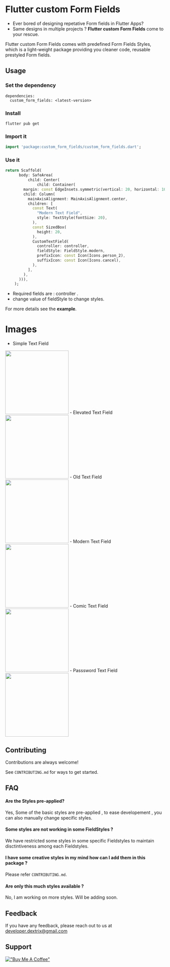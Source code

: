 # Flutter custom Form Fields
- Ever bored of designing repetative Form fields in Flutter Apps? 
- Same designs in multiple projects ? 
**Flutter custom Form Fields** come to your rescue.


Flutter custom Form Fields comes with predefined Form Fields Styles, which is a light-weight package  providing you cleaner code, reusable prestyled Form fields.




## Usage

### Set the dependency

```
dependencies:
  custom_form_fields: <latest-version>
```

### Install

```
flutter pub get
```

### Import it

```dart
import 'package:custom_form_fields/custom_form_fields.dart';
```

### Use it

```dart
return Scaffold(
      body: SafeArea(
          child: Center(
              child: Container(
        margin: const EdgeInsets.symmetric(vertical: 20, horizontal: 10),
        child: Column(
          mainAxisAlignment: MainAxisAlignment.center,
          children: [
            const Text(
              "Modern Text Field",
              style: TextStyle(fontSize: 20),
            ),
            const SizedBox(
              height: 20,
            ),
            CustomTextField(
              controller: controller,
              fieldStyle: FieldStyle.modern,
              prefixIcon: const Icon(Icons.person_2),
              suffixIcon: const Icon(Icons.cancel),
            ),
          ],
        ),
      ))),
    );
```

* Required fields are : controller .
* change value of fieldStyle to change styles.

For more details see the **example**.


# Images 

- Simple Text Field
<img src="https://raw.github.com/ROUNAK-K-JHA-2002/custom-form-field/main/images/simple_text_field.jpg"   height="200">
- Elevated Text Field
<img src="https://raw.github.com/ROUNAK-K-JHA-2002/custom-form-field/main/images/elevated_text_field.jpg"   height="200">
- Old Text Field
<img src="https://raw.github.com/ROUNAK-K-JHA-2002/custom-form-field/main/images/old_text_field.jpg"   height="200">
- Modern Text Field
<img src="https://raw.github.com/ROUNAK-K-JHA-2002/custom-form-field/main/images/modern_text_field.jpg"   height="200">
- Comic Text Field
<img src="https://raw.github.com/ROUNAK-K-JHA-2002/custom-form-field/main/images/comic_text_field.jpg"   height="200">
- Passsword Text Field
<img src="https://raw.github.com/ROUNAK-K-JHA-2002/custom-form-field/main/images/password_text_field.jpg"   height="200">



## Contributing

Contributions are always welcome!

See `CONTRIBUTING.md` for ways to get started.


## FAQ

#### Are the Styles pre-applied?

Yes, Some of the basic styles are pre-applied , to ease developement , you can also manually change specific styles.

#### Some styles are not working in some FieldStyles ?

We have restricted some styles in some specific Fieldstyles to maintain disctintiveness among each Fieldstyles.

#### I have some creative styles in my mind how can I add them in this package ?

Please refer `CONTRIBUTING.md`.

#### Are only this much styles available ?

No, I am working on more styles. Will be adding soon.

## Feedback

If you have any feedback, please reach out to us at developer.dextrix@gmail.com


## Support


[!["Buy Me A Coffee"](https://www.buymeacoffee.com/assets/img/custom_images/orange_img.png)](https://www.buymeacoffee.com/dextrixDev)

